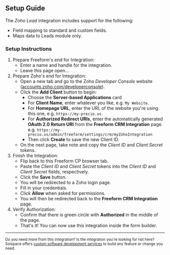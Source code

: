 ## Setup Guide
The _Zoho Lead_ integration includes support for the following:

* Field mapping to standard and custom fields.
* Maps data to Leads module only.

### Setup Instructions

1. Prepare Freeform's end for Integration:
	* Enter a name and handle for the integration.
	* Leave this page open...
2. Prepare Zoho's end for Integration:
	* Open a new tab and go to the Zoho *Developer Console* website ([accounts.zoho.com/developerconsole](https://accounts.zoho.com/developerconsole)).
	* Click the **Add Client** button to begin:
		* Choose the **Server-based Applications** card
		* For **Client Name**, enter whatever you like, e.g. `My Website`.
		* For **Homepage URL**, enter the URL of the website you're using this one, e.g. `https://my-precio.us`.
		* For **Authorized Redirect URIs**, enter the automatically generated **OAuth 2.0 Return URI** from the **Freeform CRM Integration** page. e.g. `https://my-precio.us/admin/freeform/settings/crm/myZohoIntegration`
		* Then click **Create** to save the new Client ID.
	* On the next page, take note and copy the *Client ID* and *Client Secret* tokens.
3. Finish the Integration:
	* Flip back to this Freeform CP browser tab.
	* Paste the *Client ID* and *Client Secret* tokens into the *Client ID* and *Client Secret* fields, respectively.
	* Click the **Save** button.
	* You will be redirected to a Zoho login page.
	* Fill in your credentials.
	* Click **Allow** when asked for permissions.
	* You will then be redirected back to the **Freeform CRM Integration** page.
4. Verify Authorization:
	* Confirm that there is green circle with **Authorized** in the middle of the page.
	* That's it! You can now use this integration inside the form builder.

---

<small>Do you need more from this integration? Is the integration you're looking for not here? Solspace offers [custom software development services](https://docs.solspace.com/support/premium/) to build any feature or change you need.</small>